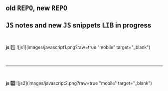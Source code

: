 ## old <kbd>REPO</kbd>, new <kbd>REPO</kbd>

## <kbd>JS</kbd> notes and new <kbd>JS</kbd> snippets <kbd>LIB</kbd> in progress




<br />
  
 **js** :one:
 ![js1](images/javascript1.png?raw=true "mobile" target="_blank")
 
 <br />
 <hr />  
<br />
  
 **js :two:**
 ![js2](images/javascript2.png?raw=true "mobile" target="_blank")


